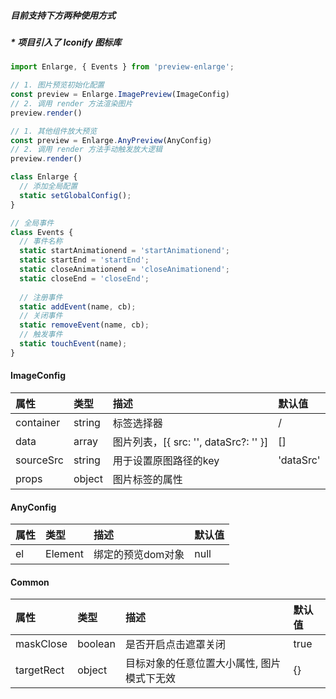 ##### 目前支持下方两种使用方式

##### * 项目引入了 Iconify 图标库


```javascript
import Enlarge, { Events } from 'preview-enlarge';

```


```javascript
// 1. 图片预览初始化配置
const preview = Enlarge.ImagePreview(ImageConfig)
// 2. 调用 render 方法渲染图片
preview.render()
```

```javascript
// 1. 其他组件放大预览
const preview = Enlarge.AnyPreview(AnyConfig)
// 2. 调用 render 方法手动触发放大逻辑
preview.render()
```

```javascript
class Enlarge {
  // 添加全局配置
  static setGlobalConfig();
}
```
```javascript
// 全局事件
class Events {
  // 事件名称
  static startAnimationend = 'startAnimationend';
  static startEnd = 'startEnd';
  static closeAnimationend = 'closeAnimationend';
  static closeEnd = 'closeEnd';
  
  // 注册事件
  static addEvent(name, cb);
  // 关闭事件
  static removeEvent(name, cb);
  // 触发事件
  static touchEvent(name);
}
```


#### ImageConfig
| 属性        | 类型     | 描述                               | 默认值 |
|:----------|:-------|:---------------------------------|:----------|
| container | string | 标签选择器                            | /         |
| data      | array  | 图片列表，[{ src: '', dataSrc?: '' }] | []  |
| sourceSrc | string | 用于设置原图路径的key                     | 'dataSrc' |
| props     | object | 图片标签的属性                          |           |


#### AnyConfig
| 属性  | 类型      | 描述         | 默认值  |
|:----|:--------|:-----------|:-----|
| el  | Element | 绑定的预览dom对象 | null |



#### Common
| 属性        | 类型      | 描述                     | 默认值  |
|:--------|:--------|:-----------------------|:-----|
| maskClose | boolean | 是否开启点击遮罩关闭             | true |
| targetRect | object  | 目标对象的任意位置大小属性, 图片模式下无效 | {}   |
